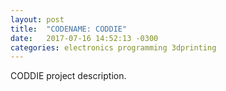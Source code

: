 ```yaml
---
layout: post
title:  "CODENAME: CODDIE"
date:   2017-07-16 14:52:13 -0300
categories: electronics programming 3dprinting
---
```

CODDIE project description.